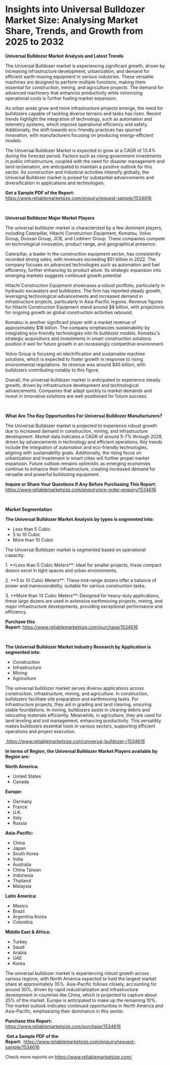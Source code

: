 <p><h1>Insights into Universal Bulldozer Market Size: Analysing Market Share, Trends, and Growth from 2025 to 2032</h1></p><p><strong>Universal Bulldozer Market Analysis and Latest Trends</strong></p>
<p><p>The Universal Bulldozer market is experiencing significant growth, driven by increasing infrastructure development, urbanization, and demand for efficient earth-moving equipment in various industries. These versatile machines are designed to perform multiple functions, making them essential for construction, mining, and agriculture projects. The demand for advanced machinery that enhances productivity while minimizing operational costs is further fueling market expansion.</p><p>As urban areas grow and more infrastructure projects emerge, the need for bulldozers capable of tackling diverse terrains and tasks has risen. Recent trends highlight the integration of technology, such as automation and telemetry systems, which improve operational efficiency and safety. Additionally, the shift towards eco-friendly practices has spurred innovation, with manufacturers focusing on producing energy-efficient models.</p><p>The Universal Bulldozer Market is expected to grow at a CAGR of 13.4% during the forecast period. Factors such as rising government investments in public infrastructure, coupled with the need for disaster management and land reclamation, are anticipated to maintain a positive outlook for this sector. As construction and industrial activities intensify globally, the Universal Bulldozer market is poised for substantial advancements and diversification in applications and technologies.</p></p>
<p><strong>Get a Sample PDF of the Report:&nbsp;</strong> <a href="https://www.reliablemarketsize.com/enquiry/request-sample/1534616?utm_campaign=2453&utm_medium=2&utm_source=Github&utm_content=ia&utm_term=11042025&utm_id=universal-bulldozer">https://www.reliablemarketsize.com/enquiry/request-sample/1534616</a></p>
<p>&nbsp;</p>
<p><strong>Universal Bulldozer Major Market Players</strong></p>
<p><p>The universal bulldozer market is characterized by a few dominant players, including Caterpillar, Hitachi Construction Equipment, Komatsu, Volvo Group, Doosan Group, JCB, and Liebherr Group. These companies compete on technological innovation, product range, and geographical presence.</p><p>Caterpillar, a leader in the construction equipment sector, has consistently recorded strong sales, with revenues exceeding $51 billion in 2022. The company focuses on advanced technologies such as automation and fuel efficiency, further enhancing its product allure. Its strategic expansion into emerging markets suggests continued growth potential.</p><p>Hitachi Construction Equipment showcases a robust portfolio, particularly in hydraulic excavators and bulldozers. The firm has reported steady growth, leveraging technological advancements and increased demand in infrastructure projects, particularly in Asia-Pacific regions. Revenue figures for Hitachi Construction Equipment stand around $8 billion, with projections for ongoing growth as global construction activities rebound.</p><p>Komatsu is another significant player with a market revenue of approximately $18 billion. The company emphasizes sustainability by integrating eco-friendly technologies into its bulldozer models. Komatsu's strategic acquisitions and investments in smart construction solutions position it well for future growth in an increasingly competitive environment.</p><p>Volvo Group is focusing on electrification and sustainable machine solutions, which is expected to foster growth in response to rising environmental regulations. Its revenue was around $45 billion, with bulldozers contributing notably to this figure.</p><p>Overall, the universal bulldozer market is anticipated to experience steady growth, driven by infrastructure development and technological advancements. Companies that adapt quickly to market demands and invest in innovative solutions are well-positioned for future success.</p></p>
<p>&nbsp;</p>
<p><strong>What Are The Key Opportunities For Universal Bulldozer Manufacturers?</strong></p>
<p><p>The Universal Bulldozer market is projected to experience robust growth due to increased demand in construction, mining, and infrastructure development. Market data indicates a CAGR of around 5-7% through 2028, driven by advancements in technology and efficient operations. Key trends include the integration of automation and eco-friendly technologies, aligning with sustainability goals. Additionally, the rising focus on urbanization and investment in smart cities will further propel market expansion. Future outlook remains optimistic as emerging economies continue to enhance their infrastructure, creating increased demand for versatile and powerful bulldozing equipment.</p></p>
<p><strong>Inquire or Share Your Questions If Any Before Purchasing This Report:</strong> <a href="https://www.reliablemarketsize.com/enquiry/pre-order-enquiry/1534616?utm_campaign=2453&utm_medium=2&utm_source=Github&utm_content=ia&utm_term=11042025&utm_id=universal-bulldozer">https://www.reliablemarketsize.com/enquiry/pre-order-enquiry/1534616</a></p>
<p>&nbsp;</p>
<p><strong>Market Segmentation</strong></p>
<p><strong>The Universal Bulldozer Market Analysis by types is segmented into:</strong></p>
<p><ul><li>Less than 5 Cubic</li><li>5 to 10 Cubic</li><li>More than 10 Cubic</li></ul></p>
<p><p>The Universal Bulldozer market is segmented based on operational capacity: </p><p>1. **Less than 5 Cubic Meters**: Ideal for smaller projects, these compact dozers excel in tight spaces and urban environments. </p><p>2. **5 to 10 Cubic Meters**: These mid-range dozers offer a balance of power and maneuverability, suitable for various construction tasks.</p><p>3. **More than 10 Cubic Meters**: Designed for heavy-duty applications, these large dozers are used in extensive earthmoving projects, mining, and major infrastructure developments, providing exceptional performance and efficiency.</p></p>
<p><strong>Purchase this Report:&nbsp;</strong><a href="https://www.reliablemarketsize.com/purchase/1534616?utm_campaign=2453&utm_medium=2&utm_source=Github&utm_content=ia&utm_term=11042025&utm_id=universal-bulldozer">https://www.reliablemarketsize.com/purchase/1534616</a></p>
<p>&nbsp;</p>
<p><strong>The Universal Bulldozer Market Industry Research by Application is segmented into:</strong></p>
<p><ul><li>Construction</li><li>Infrastructure</li><li>Mining</li><li>Agriculture</li></ul></p>
<p><p>The universal bulldozer market serves diverse applications across construction, infrastructure, mining, and agriculture. In construction, bulldozers facilitate site preparation and earthmoving tasks. For infrastructure projects, they aid in grading and land clearing, ensuring stable foundations. In mining, bulldozers assist in clearing debris and relocating materials efficiently. Meanwhile, in agriculture, they are used for land leveling and soil management, enhancing productivity. This versatility makes bulldozers essential tools in various sectors, supporting efficient operations and project execution.</p></p>
<p><a href="https://www.reliablemarketsize.com/universal-bulldozer-r1534616?utm_campaign=2453&utm_medium=2&utm_source=Github&utm_content=ia&utm_term=11042025&utm_id=universal-bulldozer">&nbsp;https://www.reliablemarketsize.com/universal-bulldozer-r1534616</a></p>
<p><strong>In terms of Region, the Universal Bulldozer Market Players available by Region are:</strong></p>
<p>
    <p> <strong> North America: </strong>
        <ul>
            <li>United States</li>
            <li>Canada</li>
        </ul>
        </p> 
    <p> <strong> Europe: </strong>
        <ul>
            <li>Germany</li>
            <li>France</li>
            <li>U.K.</li>
            <li>Italy</li>
            <li>Russia</li>
        </ul>
        </p> 
    <p> <strong> Asia-Pacific: </strong>
        <ul>
            <li>China</li>
            <li>Japan</li>
            <li>South Korea</li>
            <li>India</li>
            <li>Australia</li>
            <li>China Taiwan</li>
            <li>Indonesia</li>
            <li>Thailand</li>
            <li>Malaysia</li>
        </ul>
        </p> 
    <p> <strong> Latin America: </strong>
        <ul>
            <li>Mexico</li>
            <li>Brazil</li>
            <li>Argentina Korea</li>
            <li>Colombia</li>
        </ul>
        </p> 
    <p> <strong> Middle East & Africa: </strong>
        <ul>
            <li>Turkey</li>
            <li>Saudi</li>
            <li>Arabia</li>
            <li>UAE</li>
            <li>Korea</li>
        </ul>
    </p>
    </p>
<p><p>The universal bulldozer market is experiencing robust growth across various regions, with North America expected to hold the largest market share at approximately 35%. Asia-Pacific follows closely, accounting for around 30%, driven by rapid industrialization and infrastructure development in countries like China, which is projected to capture about 25% of the market. Europe is anticipated to make up the remaining 10%. The market outlook indicates continued opportunities in North America and Asia-Pacific, emphasizing their dominance in this sector.</p></p>
<p><strong>Purchase this Report: </strong><a href="https://www.reliablemarketsize.com/purchase/1534616?utm_campaign=2453&utm_medium=2&utm_source=Github&utm_content=ia&utm_term=11042025&utm_id=universal-bulldozer">https://www.reliablemarketsize.com/purchase/1534616</a></p>
<p>&nbsp;<strong>Get a Sample PDF of the Report:&nbsp;&nbsp;</strong><a href="https://www.reliablemarketsize.com/enquiry/request-sample/1534616?utm_campaign=2453&utm_medium=2&utm_source=Github&utm_content=ia&utm_term=11042025&utm_id=universal-bulldozer">https://www.reliablemarketsize.com/enquiry/request-sample/1534616</a></p>
<p><strong></strong></p>
<p>Check more reports on <a href="https://www.reliablemarketsize.com/?utm_campaign=2453&utm_medium=2&utm_source=Github&utm_content=ia&utm_term=11042025&utm_id=universal-bulldozer">https://www.reliablemarketsize.com/</a></p>